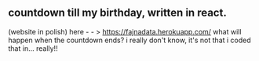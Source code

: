 ## countdown till my birthday, written in react.
(website in polish) here - - > https://fajnadata.herokuapp.com/
what will happen when the countdown ends? i really don't know, it's not that i coded that in... really!!
